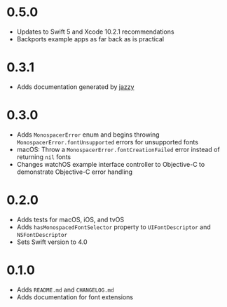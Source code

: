 # 0.5.0

- Updates to Swift 5 and Xcode 10.2.1 recommendations
- Backports example apps as far back as is practical

# 0.3.1

- Adds documentation generated by [jazzy](https://github.com/realm/jazzy)

# 0.3.0

- Adds `MonospacerError` enum and begins throwing `MonospacerError.fontUnsupported` errors for unsupported fonts
- macOS: Throw a `MonospacerError.fontCreationFailed` error instead of returning `nil` fonts
- Changes watchOS example interface controller to Objective-C to demonstrate Objective-C error handling

# 0.2.0

- Adds tests for macOS, iOS, and tvOS
- Adds `hasMonospacedFontSelector` property to `UIFontDescriptor` and `NSFontDescriptor`
- Sets Swift version to 4.0

# 0.1.0

- Adds `README.md` and `CHANGELOG.md`
- Adds documentation for font extensions
